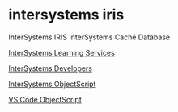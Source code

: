 # intersystems iris
InterSystems IRIS
InterSystems Caché Database

[InterSystems Learning Services](https://www.youtube.com/@InterSystemsLearningServices)

[InterSystems Developers](https://www.youtube.com/@InterSystemsDevelopers)

[InterSystems ObjectScript](https://www.youtube.com/playlist?list=PLp4xNHWZ7IQmiSsryS0T3qjuVXlbSWqc8)

[VS Code ObjectScript](https://www.youtube.com/playlist?list=PLfUi-ncfTTm5BIIt31jU9okmypvKv4Z9X)

